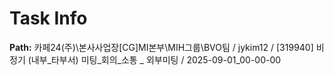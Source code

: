 # Task Info

**Path:** 카페24(주)\본사사업장\[CG]MI본부\MIH그룹\BVO팀 / jykim12 / [319940] 비정기 (내부_타부서) 미팅_회의_소통 _ 외부미팅 / 2025-09-01_00-00-00


